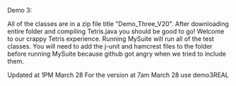 Demo 3:

All of the classes are in a zip file title "Demo_Three_V20".  After downloading entire folder and compiling Tetris.java you should be good to go!  Welcome to our crappy Tetris experience.  Running MySuite will run all of the test classes.  You will need to add the j-unit and hamcrest files to the folder before running MySuite because github got angry when we tried to include them.


Updated at 1PM March 28
For the version at 7am March 28 use demo3REAL
